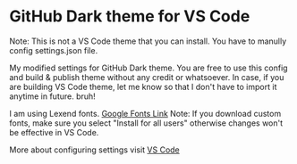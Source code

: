 # GitHub Dark theme for VS Code
Note: This is not a VS Code theme that you can install. You have to manully config settings.json file.

My modified settings for GitHub Dark theme. You are free to use this config and build & publish theme without any credit or whatsoever. In case, if you are building VS Code theme, let me know so that I don't have to import it anytime in future. bruh! 

I am using Lexend fonts. [Google Fonts Link](https://fonts.google.com/specimen/Lexend)
Note: If you download custom fonts, make sure you select "Install for all users" otherwise changes won't be effective in VS Code.

More about configuring settings visit [VS Code](https://code.visualstudio.com/docs/getstarted/settings)